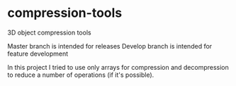# compression-tools
3D object compression tools

Master branch is intended for releases
Develop branch is intended for feature development

In this project I tried to use only arrays for compression and decompression to reduce a number of operations (if it's possible).
